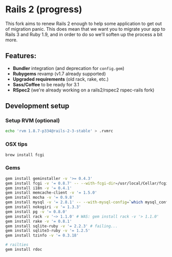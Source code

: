 # Rails 2 (progress)

This fork aims to renew Rails 2 enough to help some application to get out of migration panic.
This does mean that we want you to migrate your app to Rails 3 and Ruby 1.9, and in order to do so we'll soften up the process a bit more.

## Features:

- **Bundler** integration (and deprecation for `config.gem`)
- **Rubygems** revamp (v1.7 already supported)
- **Upgraded requirements** (old rack, rake, etc.)
- **Sass/Coffee** to be ready for 3.1
- **RSpec2** (we're already working on a rails2/rspec2 rspec-rails fork)



## Development setup

### Setup RVM (optional)

```bash
echo 'rvm 1.8.7-p334@rails-2-3-stable' > .rvmrc
```

### OSX tips

```bash
brew install fcgi
```

### Gems

```bash
gem install geminstaller -v '>= 0.4.3'
gem install fcgi -v '= 0.8.7' -- --with-fcgi-dir=/usr/local/Cellar/fcgi/2.4.0
gem install i18n -v '= 0.4.1'
gem install memcache-client -v '= 1.5.0'
gem install mocha -v '= 0.9.8'
gem install mysql -v '= 2.8.1' -- --with-mysql-config=`which mysql_config`
gem install nokogiri -v '= 1.3.3'
gem install pg -v '= 0.8.0'
gem install rack -v '~> 1.1.0' # WAS: gem install rack -v '> 1.1.0'
gem install rake -v '= 0.8.1'
gem install sqlite-ruby -v '= 2.2.3' # failing...
gem install sqlite3-ruby -v '= 1.2.5'
gem install tzinfo -v '= 0.3.18'

# railties
gem install rdoc
```
